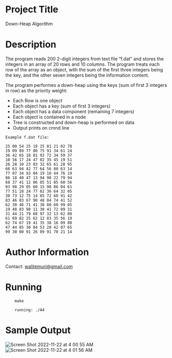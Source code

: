 # Project Title

Down-Heap Algorithm

# Description

The program reads 200 2-digit integers from text file “f.dat” and stores the
integers in an array of 20 rows and 10 columns. The program treats each row of the array as
an object, with the sum of the first three integers being the key, and the other seven integers
being the information content. 

The program performes a down-heap using the keys (sum of first 3 integers in row) as the priority weight:

* Each Row is one object
* Each object has a key (sum of first 3 integers)
* Each object has a data component (remaining 7 integers)
* Each object is contained in a node
* Tree is constructed and down-heap is performed on data
* Output prints on cmnd line

```
Example f.dat file:

25 00 54 25 19 25 81 21 02 78
19 09 89 77 80 75 91 34 61 24
36 42 65 18 81 93 72 34 59 37
10 56 17 24 47 02 35 45 19 51
26 28 10 23 03 32 65 61 28 95
66 63 94 42 77 64 56 80 63 14
77 07 34 93 04 19 10 44 76 19
86 18 40 47 13 94 98 22 79 94
68 37 41 12 06 85 51 85 60 56
03 98 29 05 60 15 98 86 04 61
77 51 28 24 77 02 36 64 32 05
30 73 12 75 14 85 72 60 91 42
83 46 03 67 90 48 04 74 41 52
62 30 46 71 41 38 80 60 99 05
19 48 83 98 11 30 41 72 09 31
31 44 21 79 68 97 32 13 62 80
61 69 82 25 62 12 83 35 56 19
62 74 67 19 41 35 38 16 09 80
47 44 85 30 84 53 28 42 07 65
99 30 00 91 26 09 91 70 21 14
```

# Author Information

Contact: walitemuri@gmail.com

# Running

```
    make
```

```
    running: ./A4
```

# Sample Output
![Screen Shot 2022-11-22 at 4 00 55 AM](https://user-images.githubusercontent.com/108627530/203271266-4ae274a2-94be-44ca-a7ed-a381f9952fe9.png)
![Screen Shot 2022-11-22 at 4 01 56 AM](https://user-images.githubusercontent.com/108627530/203271296-8b9cb7bd-d1c0-4cf4-bf53-b941ca3fd252.png)
